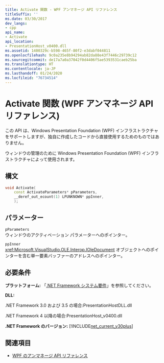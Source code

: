 ```yaml
---
title: Activate 関数 - WPF アンマネージ API リファレンス
titleSuffix: ''
ms.date: 03/30/2017
dev_langs:
- cpp
api_name:
- Activate
api_location:
- PresentationHost_v0400.dll
ms.assetid: 1400329c-b598-465f-80f2-e3dabf044811
ms.openlocfilehash: 9c0a235e8b94294ab82da88e43f7446c29739c12
ms.sourcegitcommit: de17a7a0a37042f0d4406f5ae5393531caeb25ba
ms.translationtype: HT
ms.contentlocale: ja-JP
ms.lasthandoff: 01/24/2020
ms.locfileid: "76734514"
---
```

# <a name="activate-function-wpf-unmanaged-api-reference"></a>Activate 関数 (WPF アンマネージ API リファレンス)

この API は、Windows Presentation Foundation (WPF) インフラストラクチャをサポートしますが、独自に作成したコードから直接使用するためのものではありません。

ウィンドウの管理のために Windows Presentation Foundation (WPF) インフラストラクチャによって使用されます。

## <a name="syntax"></a>構文

```cpp
void Activate(
    const ActivateParameters* pParameters,
    __deref_out_ecount(1) LPUNKNOWN* ppInner,
    );
```

## <a name="parameters"></a>パラメーター

`pParameters`\
ウィンドウのアクティベーション パラメーターへのポインター。

`ppInner`\
<xref:Microsoft.VisualStudio.OLE.Interop.IOleDocument> オブジェクトへのポインターを含む単一要素バッファーのアドレスへのポインター。

## <a name="requirements"></a>必要条件

**プラットフォーム:** 「[.NET Framework システム要件](../../get-started/system-requirements.md)」を参照してください。

**DLL:**

.NET Framework 3.0 および 3.5 の場合:PresentationHostDLL.dll

.NET Framework 4 以降の場合:PresentationHost_v0400.dll

**.NET Framework のバージョン:** [!INCLUDE[net_current_v30plus](../../../../includes/net-current-v30plus-md.md)]

## <a name="see-also"></a>関連項目

- [WPF のアンマネージ API リファレンス](wpf-unmanaged-api-reference.md)
